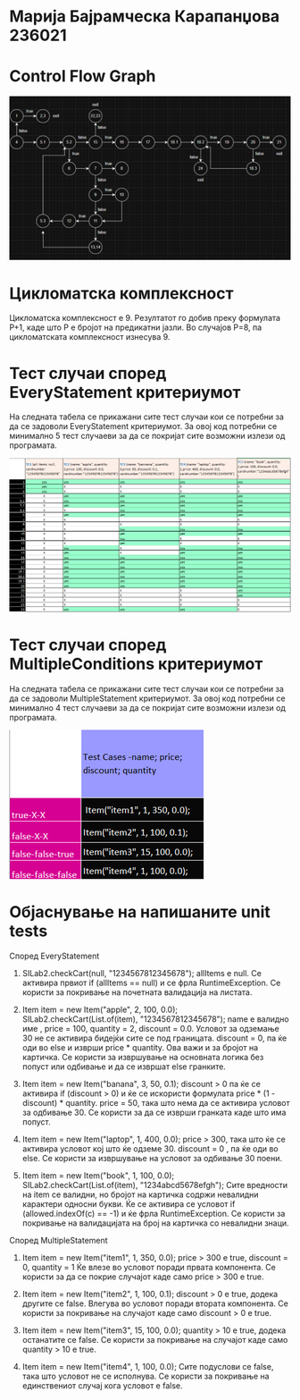 # Марија Бајрамческа Карапанџова 236021

# Control Flow Graph

![CFG.png](CFG.png)

# Цикломатска комплексност
Цикломатска комплексност е 9. 
Резултатот го добив преку формулата P+1, каде што P е бројот на предикатни јазли. Во случајoв P=8, па цикломатската комплексност изнесува 9.


# Тест случаи според EveryStatement критериумот

На следната табела се прикажани сите тест случаи кои се потребни за да се задоволи EveryStatement критериумот.
За овој код потребни се минимално 5 тест случаеви за да се покријат сите возможни излези од програмата.

![EveryStatement.png](EveryStatement.png)

# Тест случаи според MultipleConditions критериумот

На следната табела се прикажани сите тест случаи кои се потребни за да се задоволи MultipleStatement критериумот.
За овој код потребни се минимално 4 тест случаеви за да се покријат сите возможни излези од програмата.

![MultipleConditions.png](MultipleConditions.png)

# Објаснување на напишаните unit tests

Според EveryStatement

1. SILab2.checkCart(null, "1234567812345678");
allItems е null.
Се активира првиот if (allItems == null) и се фрла RuntimeException.
Се користи за покривање на почетната валидација на листата. 

2. Item item = new Item("apple", 2, 100, 0.0);
   SILab2.checkCart(List.of(item), "1234567812345678");
name е валидно име , price = 100, quantity = 2, discount = 0.0.
Условот за одземање 30 не се активира бидејќи сите се под границата.
discount = 0, па ќе оди во else и изврши price * quantity. Ова важи и за бројот на картичка.
Се користи за извршување на основната логика без попуст или одбивање и да се извршат else гранките.

3. Item item = new Item("banana", 3, 50, 0.1);
discount > 0  па ќе се активира if (discount > 0) и ќе се искористи формулата price * (1 - discount) * quantity.
price = 50, така што нема да се  активира условот за одбивање 30.
Се користи за да се изврши гранката каде што има попуст.

4. Item item = new Item("laptop", 1, 400, 0.0);
price > 300, така што ќе се активира условот кој што ќе одземе 30.
discount = 0 , па ќе оди во else.
Се користи за извршување на условот за одбивање 30 поени.

5. Item item = new Item("book", 1, 100, 0.0);
   SILab2.checkCart(List.of(item), "1234abcd5678efgh");
Сите вредности на item се валидни, но бројот на картичка содржи невалидни карактери односни букви.
Ќе се активира се условот if (allowed.indexOf(c) == -1) и ќе фрла RuntimeException.
Се користи за покривање на валидацијата на број на картичка со невалидни знаци.

Според MultipleStatement

1. Item item = new Item("item1", 1, 350, 0.0);
price > 300 e true, discount = 0, quantity = 1
Ќе влезе во условот поради првата компонента.
Се користи за да се покрие случајот каде само price > 300 е true.

2. Item item = new Item("item2", 1, 100, 0.1);
discount > 0 е true, додека другите се false.
Влегува во условот поради втората компонента.
Се користи за покривање на случајот каде само discount > 0 е true.

3. Item item = new Item("item3", 15, 100, 0.0);
quantity > 10 е true, додека останатите се false.
Се користи за покривање на случајот каде само quantity > 10 е true.

4. Item item = new Item("item4", 1, 100, 0.0);
Сите подуслови се false, така што условот не се исполнува.
Се користи за покривање на единствениот случај кога условот е false.

